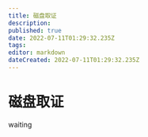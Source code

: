 ```yaml
---
title: 磁盘取证
description: 
published: true
date: 2022-07-11T01:29:32.235Z
tags: 
editor: markdown
dateCreated: 2022-07-11T01:29:32.235Z
---
```


# 磁盘取证
waiting